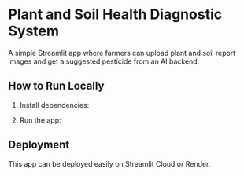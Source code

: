 # Plant and Soil Health Diagnostic System

A simple Streamlit app where farmers can upload plant and soil report images and get a suggested pesticide from an AI backend.

## How to Run Locally

1. Install dependencies:

2. Run the app:

## Deployment

This app can be deployed easily on Streamlit Cloud or Render.
